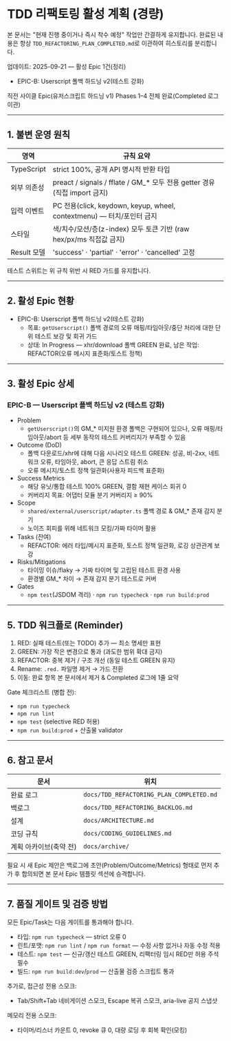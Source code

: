 # TDD 리팩토링 활성 계획 (경량)

본 문서는 "현재 진행 중이거나 즉시 착수 예정" 작업만 간결하게 유지합니다. 완료된
내용은 항상 `TDD_REFACTORING_PLAN_COMPLETED.md`로 이관하여 히스토리를
분리합니다.

업데이트: 2025-09-21 — 활성 Epic 1건(정리)

- EPIC-B: Userscript 폴백 하드닝 v2(테스트 강화)

직전 사이클 Epic(유저스크립트 하드닝 v1) Phases 1–4 전체 완료(Completed 로그
이관)

---

## 1. 불변 운영 원칙

| 영역        | 규칙 요약                                                                   |
| ----------- | --------------------------------------------------------------------------- |
| TypeScript  | strict 100%, 공개 API 명시적 반환 타입                                      |
| 외부 의존성 | preact / signals / fflate / GM\_\* 모두 전용 getter 경유 (직접 import 금지) |
| 입력 이벤트 | PC 전용(click, keydown, keyup, wheel, contextmenu) — 터치/포인터 금지       |
| 스타일      | 색/치수/모션/층(z-index) 모두 토큰 기반 (raw hex/px/ms 직접값 금지)         |
| Result 모델 | 'success' · 'partial' · 'error' · 'cancelled' 고정                          |

테스트 스위트는 위 규칙 위반 시 RED 가드를 유지합니다.

---

## 2. 활성 Epic 현황

- EPIC-B: Userscript 폴백 하드닝 v2(테스트 강화)
  - 목표: `getUserscript()` 폴백 경로의 오류 매핑/타임아웃/중단 처리에 대한 단위
    테스트 보강 및 회귀 가드
  - 상태: In Progress — xhr/download 폴백 GREEN 완료, 남은 작업: REFACTOR(오류
    메시지 표준화/토스트 정책)

---

## 3. 활성 Epic 상세

<!-- EPIC-A(스타일 하드닝 v1)는 완료되어 Completed 로그로 이관되었습니다. -->

### EPIC-B — Userscript 폴백 하드닝 v2 (테스트 강화)

- Problem
  - `getUserscript()`의 GM\_\* 미지원 환경 폴백은 구현되어 있으나, 오류
    매핑/타임아웃/abort 등 세부 동작의 테스트 커버리지가 부족할 수 있음
- Outcome (DoD)
  - 폴백 다운로드/xhr에 대해 다음 시나리오 테스트 GREEN: 성공, 비-2xx, 네트워크
    오류, 타임아웃, abort, 큰 응답 스트림 취소
  - 오류 메시지/토스트 정책 일관화(사용자 피드백 표준화)
- Success Metrics
  - 해당 유닛/통합 테스트 100% GREEN, 결함 재현 케이스 회귀 0
  - 커버리지 목표: 어댑터 모듈 분기 커버리지 ≥ 90%
- Scope
  - `shared/external/userscript/adapter.ts` 폴백 경로 & GM\_\* 존재 감지 분기
  - 노이즈 회피를 위해 네트워크 모킹/가짜 타이머 활용
- Tasks (잔여)
  - REFACTOR: 에러 타입/메시지 표준화, 토스트 정책 일관화, 로깅 상관관계 보강
- Risks/Mitigations
  - 타이밍 이슈/flaky → 가짜 타이머 및 고립된 테스트 환경 사용
  - 환경별 GM\_\* 차이 → 존재 감지 분기 테스트로 커버
- Gates
  - `npm test`(JSDOM 격리) · `npm run typecheck` · `npm run build:prod`

---

## 5. TDD 워크플로 (Reminder)

1. RED: 실패 테스트(또는 TODO) 추가 — 최소 명세만 표현
2. GREEN: 가장 작은 변경으로 통과 (과도한 범위 확대 금지)
3. REFACTOR: 중복 제거 / 구조 개선 (동일 테스트 GREEN 유지)
4. Rename: `.red.` 파일명 제거 → 가드 전환
5. 이동: 완료 항목 본 문서에서 제거 & Completed 로그에 1줄 요약

Gate 체크리스트 (병합 전):

- `npm run typecheck`
- `npm run lint`
- `npm test` (selective RED 허용)
- `npm run build:prod` + 산출물 validator

---

## 6. 참고 문서

| 문서                   | 위치                                     |
| ---------------------- | ---------------------------------------- |
| 완료 로그              | `docs/TDD_REFACTORING_PLAN_COMPLETED.md` |
| 백로그                 | `docs/TDD_REFACTORING_BACKLOG.md`        |
| 설계                   | `docs/ARCHITECTURE.md`                   |
| 코딩 규칙              | `docs/CODING_GUIDELINES.md`              |
| 계획 아카이브(축약 전) | `docs/archive/`                          |

필요 시 새 Epic 제안은 백로그에 초안(Problem/Outcome/Metrics) 형태로 먼저 추가
후 합의되면 본 문서 Epic 템플릿 섹션에 승격합니다.

---

## 7. 품질 게이트 및 검증 방법

모든 Epic/Task는 다음 게이트를 통과해야 합니다.

- 타입: `npm run typecheck` — strict 오류 0
- 린트/포맷: `npm run lint` / `npm run format` — 수정 사항 없거나 자동 수정 적용
- 테스트: `npm test` — 신규/갱신 테스트 GREEN, 리팩터링 임시 RED만 허용 주석
  필수
- 빌드: `npm run build:dev`/`prod` — 산출물 검증 스크립트 통과

추가로, 접근성 전용 스모크:

- Tab/Shift+Tab 네비게이션 스모크, Escape 복귀 스모크, aria-live 공지 스냅샷

메모리 전용 스모크:

- 타이머/리스너 카운트 0, revoke 큐 0, 대량 로딩 후 회복 확인(모킹)
